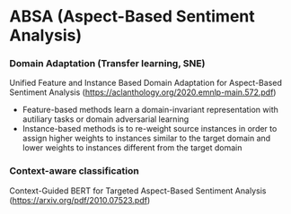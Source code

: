 # ABSA (Aspect-Based Sentiment Analysis)

### Domain Adaptation (Transfer learning, SNE)
Unified Feature and Instance Based Domain Adaptation for Aspect-Based Sentiment Analysis (https://aclanthology.org/2020.emnlp-main.572.pdf)
- Feature-based methods learn a domain-invariant representation with autiliary tasks or domain adversarial learning
- Instance-based methods is to re-weight source instances in order to assign higher weights to instances similar to the target domain and lower weights to instances different from the target domain

### Context-aware classification
Context-Guided BERT for Targeted Aspect-Based Sentiment Analysis (https://arxiv.org/pdf/2010.07523.pdf)

